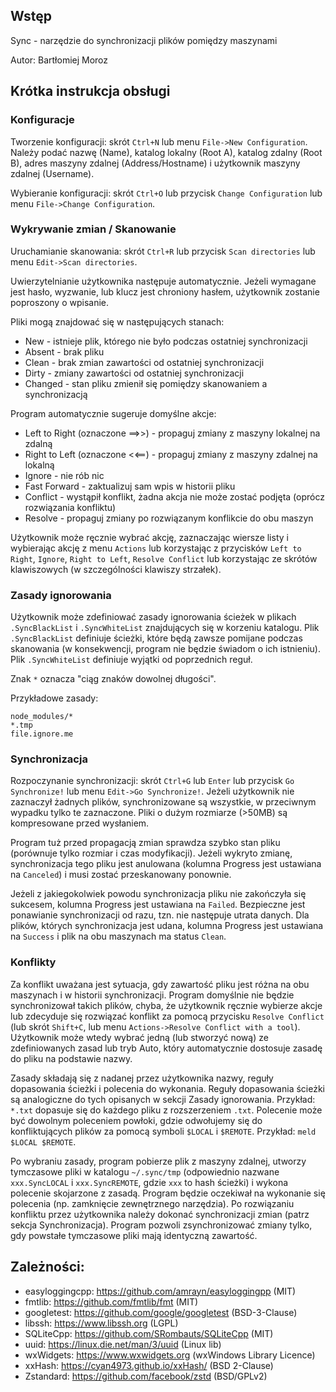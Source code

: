 ## Wstęp
Sync - narzędzie do synchronizacji plików pomiędzy maszynami

Autor: Bartłomiej Moroz

## Krótka instrukcja obsługi

### Konfiguracje
Tworzenie konfiguracji: skrót `Ctrl+N` lub menu `File->New Configuration`.
Należy podać nazwę (Name), katalog lokalny (Root A), katalog zdalny (Root B), adres maszyny zdalnej (Address/Hostname) i użytkownik maszyny zdalnej (Username).

Wybieranie konfiguracji: skrót `Ctrl+O` lub przycisk `Change Configuration` lub menu `File->Change Configuration`.

### Wykrywanie zmian / Skanowanie
Uruchamianie skanowania: skrót `Ctrl+R` lub przycisk `Scan directories` lub menu `Edit->Scan directories`.

Uwierzytelnianie użytkownika następuje automatycznie. Jeżeli wymagane jest hasło, wyzwanie, lub klucz jest chroniony hasłem, użytkownik zostanie poproszony o wpisanie.

Pliki mogą znajdować się w następujących stanach:
* New - istnieje plik, którego nie było podczas ostatniej synchronizacji
* Absent - brak pliku
* Clean - brak zmian zawartości od ostatniej synchronizacji
* Dirty - zmiany zawartości od ostatniej synchronizacji
* Changed - stan pliku zmienił się pomiędzy skanowaniem a synchronizacją

Program automatycznie sugeruje domyślne akcje:
* Left to Right (oznaczone ==>>) - propaguj zmiany z maszyny lokalnej na zdalną
* Right to Left (oznaczone <<==) - propaguj zmiany z maszyny zdalnej na lokalną
* Ignore - nie rób nic
* Fast Forward - zaktualizuj sam wpis w historii pliku
* Conflict - wystąpił konflikt, żadna akcja nie może zostać podjęta (oprócz rozwiązania konfliktu)
* Resolve - propaguj zmiany po rozwiązanym konflikcie do obu maszyn

Użytkownik może ręcznie wybrać akcję, zaznaczając wiersze listy i wybierając akcję z menu `Actions` lub korzystając z przycisków `Left to Right`, `Ignore`, `Right to Left`, `Resolve Conflict` lub korzystając ze skrótów klawiszowych (w szczególności klawiszy strzałek).

### Zasady ignorowania
Użytkownik może zdefiniować zasady ignorowania ścieżek w plikach `.SyncBlackList` i `.SyncWhiteList` znajdujących się w korzeniu katalogu. Plik `.SyncBlackList` definiuje ścieżki, które będą zawsze pomijane podczas skanowania (w konsekwencji, program nie będzie świadom o ich istnieniu). Plik `.SyncWhiteList` definiuje wyjątki od poprzednich reguł.

Znak `*` oznacza "ciąg znaków dowolnej długości".

Przykładowe zasady:
```
node_modules/*
*.tmp
file.ignore.me
```

### Synchronizacja
Rozpoczynanie synchronizacji: skrót `Ctrl+G` lub `Enter` lub przycisk `Go Synchronize!` lub menu `Edit->Go Synchronize!`. Jeżeli użytkownik nie zaznaczył żadnych plików, synchronizowane są wszystkie, w przeciwnym wypadku tylko te zaznaczone. Pliki o dużym rozmiarze (>50MB) są kompresowane przed wysłaniem.

Program tuż przed propagacją zmian sprawdza szybko stan pliku (porównuje tylko rozmiar i czas modyfikacji). Jeżeli wykryto zmianę, synchronizacja tego pliku jest anulowana (kolumna Progress jest ustawiana na `Canceled`) i musi zostać przeskanowany ponownie.

Jeżeli z jakiegokolwiek powodu synchronizacja pliku nie zakończyła się sukcesem, kolumna Progress jest ustawiana na `Failed`. Bezpieczne jest ponawianie synchronizacji od razu, tzn. nie następuje utrata danych. Dla plików, których synchronizacja jest udana, kolumna Progress jest ustawiana na `Success` i plik na obu maszynach ma status `Clean`.

### Konflikty
Za konflikt uważana jest sytuacja, gdy zawartość pliku jest różna na obu maszynach i w historii synchronizacji. Program domyślnie nie będzie synchronizował takich plików, chyba, że użytkownik ręcznie wybierze akcje lub zdecyduje się rozwiązać konflikt za pomocą przycisku `Resolve Conflict` (lub skrót `Shift+C`, lub menu `Actions->Resolve Conflict with a tool`). Użytkownik może wtedy wybrać jedną (lub stworzyć nową) ze zdefiniowanych zasad lub tryb Auto, który automatycznie dostosuje zasadę do pliku na podstawie nazwy.

Zasady składają się z nadanej przez użytkownika nazwy, reguły dopasowania ścieżki i polecenia do wykonania. Reguły dopasowania ścieżki są analogiczne do tych opisanych w sekcji Zasady ignorowania. Przykład: `*.txt` dopasuje się do każdego pliku z rozszerzeniem `.txt`. Polecenie może być dowolnym poleceniem powłoki, gdzie odwołujemy się do konfliktujących plików za pomocą symboli `$LOCAL` i `$REMOTE`. Przykład: `meld $LOCAL $REMOTE`. 

Po wybraniu zasady, program pobierze plik z maszyny zdalnej, utworzy tymczasowe pliki w katalogu `~/.sync/tmp` (odpowiednio nazwane `xxx.SyncLOCAL` i `xxx.SyncREMOTE`, gdzie `xxx` to hash ścieżki) i wykona polecenie skojarzone z zasadą. Program będzie oczekiwał na wykonanie się polecenia (np. zamknięcie zewnętrznego narzędzia). Po rozwiązaniu konfliktu przez użytkownika należy dokonać synchronizacji zmian (patrz sekcja Synchronizacja). Program pozwoli zsynchronizować zmiany tylko, gdy powstałe tymczasowe pliki mają identyczną zawartość.

## Zależności:

* easyloggingcpp: https://github.com/amrayn/easyloggingpp (MIT)
* fmtlib: https://github.com/fmtlib/fmt (MIT)
* googletest: https://github.com/google/googletest (BSD-3-Clause)
* libssh: https://www.libssh.org (LGPL)
* SQLiteCpp: https://github.com/SRombauts/SQLiteCpp (MIT)
* uuid: https://linux.die.net/man/3/uuid (Linux lib)
* wxWidgets: https://www.wxwidgets.org (wxWindows Library Licence)
* xxHash: https://cyan4973.github.io/xxHash/ (BSD 2-Clause)
* Zstandard: https://github.com/facebook/zstd (BSD/GPLv2)
